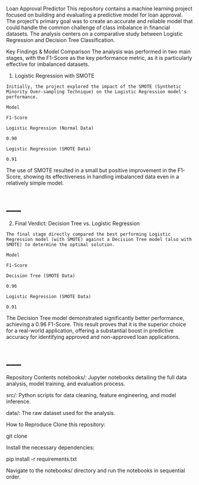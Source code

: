 Loan Approval Predictor
This repository contains a machine learning project focused on building and evaluating a predictive model for loan approval. The project's primary goal was to create an accurate and reliable model that could handle the common challenge of class imbalance in financial datasets. The analysis centers on a comparative study between Logistic Regression and Decision Tree Classification.

Key Findings & Model Comparison
The analysis was performed in two main stages, with the F1-Score as the key performance metric, as it is particularly effective for imbalanced datasets.

1. Logistic Regression with SMOTE
```
Initially, the project explored the impact of the SMOTE (Synthetic Minority Over-sampling Technique) on the Logistic Regression model's performance.

Model

F1-Score

Logistic Regression (Normal Data)

0.90

Logistic Regression (SMOTE Data)

0.91
```
The use of SMOTE resulted in a small but positive improvement in the F1-Score, showing its effectiveness in handling imbalanced data even in a relatively simple model.
# ___
2. Final Verdict: Decision Tree vs. Logistic Regression
```
The final stage directly compared the best performing Logistic Regression model (with SMOTE) against a Decision Tree model (also with SMOTE) to determine the optimal solution.

Model

F1-Score

Decision Tree (SMOTE Data)

0.96

Logistic Regression (SMOTE Data)

0.91
```

The Decision Tree model demonstrated significantly better performance, achieving a 0.96 F1-Score. This result proves that it is the superior choice for a real-world application, offering a substantial boost in predictive accuracy for identifying approved and non-approved loan applications.
# ___
Repository Contents
notebooks/: Jupyter notebooks detailing the full data analysis, model training, and evaluation process.

src/: Python scripts for data cleaning, feature engineering, and model inference.

data/: The raw dataset used for the analysis.

How to Reproduce
Clone this repository:

git clone <repository-url>

Install the necessary dependencies:

pip install -r requirements.txt

Navigate to the notebooks/ directory and run the notebooks in sequential order.
